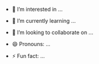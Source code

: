
- 👀 I’m interested in ...
- 🌱 I’m currently learning ...
- 💞️ I’m looking to collaborate on ...
  
- 😄 Pronouns: ...
- ⚡ Fun fact: ...

<!---
rita798/rita798 is a ✨ special ✨ repository because its `README.md` (this file) appears on your GitHub profile.
You can click the Preview link to take a look at your changes.
--->
